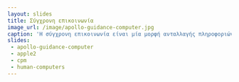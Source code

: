 ```yaml
---
layout: slides 
title: Σύγχρονη επικοινωνία
image_url: /image/apollo-guidance-computer.jpg
caption: 'Η σύγχρονη επικοινωνία είναι μία μορφή ανταλλαγής πληροφοριών σε πραγματικό χρόνο, ανάμεσα σε δύο ή περισσότερα άτομα, με την βοήθεια της χρήσης τεχνολογικών εργαλειών, όπως το διαδίκτυο ή τεχνολογικές πλατφόρμες.'
slides:
 - apollo-guidance-computer
 - apple2
 - cpm
 - human-computers
---
```

